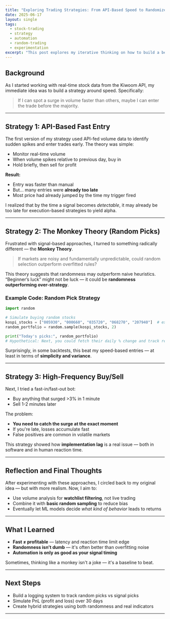 ```yaml
---
title: "Exploring Trading Strategies: From API-Based Speed to Randomized 'Monkey' Methods"
date: 2025-06-17
layout: single
tags:
  - stock-trading
  - strategy
  - automation
  - random-trading
  - experimentation
excerpt: "This post explores my iterative thinking on how to build a better stock trading strategy — from fast API-based entries to random selection strategies inspired by the 'monkey theory'."
---
```


## Background

As I started working with real-time stock data from the Kiwoom API, my immediate idea was to build a strategy around speed. Specifically:

> If I can spot a surge in volume faster than others, maybe I can enter the trade before the majority.

---

## Strategy 1: API-Based Fast Entry

The first version of my strategy used API-fed volume data to identify sudden spikes and enter trades early. The theory was simple:
- Monitor real-time volume
- When volume spikes relative to previous day, buy in
- Hold briefly, then sell for profit

**Result:**  
- Entry was faster than manual
- But... many entries were **already too late**
- Most price had already jumped by the time my trigger fired

I realized that by the time a signal becomes *detectable*, it may already be too late for execution-based strategies to yield alpha.

---

## Strategy 2: The Monkey Theory (Random Picks)

Frustrated with signal-based approaches, I turned to something radically different — the **Monkey Theory**.

> If markets are noisy and fundamentally unpredictable, could random selection outperform overfitted rules?

This theory suggests that randomness may outperform naive heuristics. “Beginner’s luck” might not be luck — it could be **randomness outperforming over-strategy**.

### Example Code: Random Pick Strategy

```python
import random

# Simulate buying random stocks
kospi_stocks = ["005930", "000660", "035720", "068270", "207940"]  # example tickers
random_portfolio = random.sample(kospi_stocks, 2)

print("Today's picks:", random_portfolio)
# Hypothetical: Next, you could fetch their daily % change and track results
```

Surprisingly, in some backtests, this beat my speed-based entries — at least in terms of **simplicity and variance**.

---

## Strategy 3: High-Frequency Buy/Sell

Next, I tried a fast-in/fast-out bot:
- Buy anything that surged >3% in 1 minute
- Sell 1-2 minutes later

The problem:
- **You need to catch the surge at the exact moment**
- If you're late, losses accumulate fast
- False positives are common in volatile markets

This strategy showed how **implementation lag** is a real issue — both in software and in human reaction time.

---

## Reflection and Final Thoughts

After experimenting with these approaches, I circled back to my original idea — but with more realism. Now, I aim to:
- Use volume analysis for **watchlist filtering**, not live trading
- Combine it with **basic random sampling** to reduce bias
- Eventually let ML models decide *what kind of behavior* leads to returns

---

## What I Learned

- **Fast ≠ profitable** — latency and reaction time limit edge
- **Randomness isn’t dumb** — it's often better than overfitting noise
- **Automation is only as good as your signal timing**

Sometimes, thinking like a monkey isn't a joke — it's a baseline to beat.

---

## Next Steps

- Build a logging system to track random picks vs signal picks
- Simulate PnL (profit and loss) over 30 days
- Create hybrid strategies using both randomness and real indicators

---
